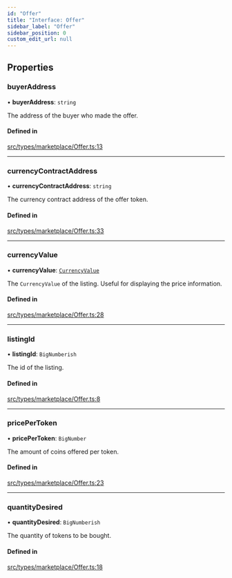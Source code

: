 ```yaml
---
id: "Offer"
title: "Interface: Offer"
sidebar_label: "Offer"
sidebar_position: 0
custom_edit_url: null
---
```


## Properties

### buyerAddress

• **buyerAddress**: `string`

The address of the buyer who made the offer.

#### Defined in

[src/types/marketplace/Offer.ts:13](https://github.com/PrasoonPratham/nftlabs-sdk-ts/blob/e7d1d7f/src/types/marketplace/Offer.ts#L13)

___

### currencyContractAddress

• **currencyContractAddress**: `string`

The currency contract address of the offer token.

#### Defined in

[src/types/marketplace/Offer.ts:33](https://github.com/PrasoonPratham/nftlabs-sdk-ts/blob/e7d1d7f/src/types/marketplace/Offer.ts#L33)

___

### currencyValue

• **currencyValue**: [`CurrencyValue`](CurrencyValue)

The `CurrencyValue` of the listing. Useful for displaying the price information.

#### Defined in

[src/types/marketplace/Offer.ts:28](https://github.com/PrasoonPratham/nftlabs-sdk-ts/blob/e7d1d7f/src/types/marketplace/Offer.ts#L28)

___

### listingId

• **listingId**: `BigNumberish`

The id of the listing.

#### Defined in

[src/types/marketplace/Offer.ts:8](https://github.com/PrasoonPratham/nftlabs-sdk-ts/blob/e7d1d7f/src/types/marketplace/Offer.ts#L8)

___

### pricePerToken

• **pricePerToken**: `BigNumber`

The amount of coins offered per token.

#### Defined in

[src/types/marketplace/Offer.ts:23](https://github.com/PrasoonPratham/nftlabs-sdk-ts/blob/e7d1d7f/src/types/marketplace/Offer.ts#L23)

___

### quantityDesired

• **quantityDesired**: `BigNumberish`

The quantity of tokens to be bought.

#### Defined in

[src/types/marketplace/Offer.ts:18](https://github.com/PrasoonPratham/nftlabs-sdk-ts/blob/e7d1d7f/src/types/marketplace/Offer.ts#L18)

